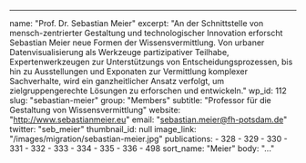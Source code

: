 ---
  name: "Prof. Dr. Sebastian Meier"
  excerpt: "An der Schnittstelle von mensch-zentrierter Gestaltung und technologischer Innovation erforscht Sebastian Meier neue Formen der Wissensvermittlung. Von urbaner Datenvisualisierung als Werkzeuge partizipativer Teilhabe, Expertenwerkzeugen zur Unterstützungs von Entscheidungsprozessen, bis hin zu Ausstellungen und Exponaten zur Vermittlung komplexer Sachverhalte, wird ein ganzheitlicher Ansatz verfolgt, um zielgruppengerechte Lösungen zu erforschen und entwickeln."
  wp_id: 112
  slug: "sebastian-meier"
  group: "Members"
  subtitle: "Professor für die Gestaltung von Wissensvermittlung"
  website: "http://www.sebastianmeier.eu"
  email: "sebastian.meier@fh-potsdam.de"
  twitter: "seb_meier"
  thumbnail_id: null
  image_link: "/images/migration/sebastian-meier.jpg"
  publications: 
    - 328
    - 329
    - 330
    - 331
    - 332
    - 333
    - 334
    - 335
    - 336
    - 498
  sort_name: "Meier"
  body: "..."
